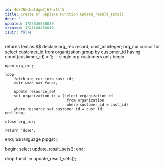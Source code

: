 ```yaml
---
id: 4d576kcbqfdgm7j67hctlf5
title: Create or Replace Function Update_result_sets()
desc: ''
updated: 1723636850030
created: 1723636850030
isDir: false
---
```

returns text as $$
declare
    org_rec record;
	cust_id	integer;
    org_cur cursor
        for select customer_id
                   from organization
                   group by customer_id
                   having count(customer_id) = 1; -- single org customers only
begin

    open org_cur;

    loop
        fetch org_cur into cust_id;
        exit when not found;
		
        update resource_set
        set organization_id = (select organization_id
								from organization
								where customer_id = cust_id)
        where resource_set.customer_id = cust_id;
    end loop;

    close org_cur;

    return 'done';
end; $$
    language plpgsql;

begin;
select update_result_sets();
end;

drop function update_result_sets();